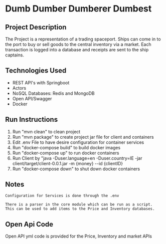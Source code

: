 # Dumb Dumber Dumberer Dumbest

## Project Description
The Project is a representation of a trading spaceport. Ships can come in to the port 
to buy or sell goods to the central inventory via a market. Each transaction is logged into a database and 
receipts are sent to the ship captains. 

## Technologies Used
* REST API's with Springboot
* Actors
* NoSQL Databases: Redis and MongoDB
* Open API/Swagger
* Docker


## Run Instructions

1. Run "mvn clean" to clean project
2. Run "mvn package" to create project jar file for client and containers
3. Edit .env File to have desire configuration for container services
4. Run "docker-compose build" to build docker images
5. Run "docker-compose up" to run docker containers
6. Run Client by "java -Duser.language=en -Duser.country=IE -jar client/target/client-0.0.1.jar -m {money} --id {clientID}
7. Run "docker-compose down" to shut down docker containers

## Notes
    Configuration for Services is done through the .env

    There is a parser in the core module which can be run as a script. 
    This can be used to add items to the Price and Inventory databases.


## Open Api Code

Open API yml code is provided for the Price, Inventory and market APIs 


